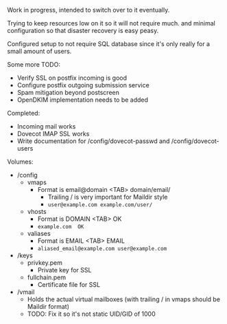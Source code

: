 Work in progress, intended to switch over to it eventually.

Trying to keep resources low on it so it will not require much. and minimal configuration so that disaster recovery is easy peasy.

Configured setup to not require SQL database since it's only really for a small amount of users.

Some more TODO:
- Verify SSL on postfix incoming is good
- Configure postfix outgoing submission service
- Spam mitigation beyond postscreen
- OpenDKIM implementation needs to be added

Completed:
- Incoming mail works
- Dovecot IMAP SSL works
- Write documentation for /config/dovecot-passwd and /config/dovecot-users

Volumes:
- /config
  - vmaps
    - Format is email@domain \<TAB\> domain/email/
      - Trailing / is very important for Maildir style
      - ```user@example.com example.com/user/```
  - vhosts
    - Format is DOMAIN \<TAB\> OK
    - ```example.com  OK```
  - valiases
    - Format is EMAIL \<TAB\> EMAIL
    - ```aliased_email@example.com user@example.com```
- /keys
  - privkey.pem
    - Private key for SSL
  - fullchain.pem
    - Certificate file for SSL
- /vmail
  - Holds the actual virtual mailboxes (with trailing / in vmaps should be Maildir format)
  - TODO: Fix it so it's not static UID/GID of 1000